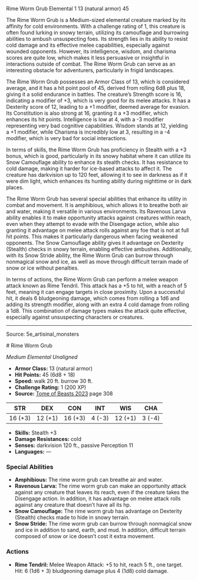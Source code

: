 <MonsterName/>Rime Worm Grub</MonsterName>
<CreatureType/>Elemental</CreatureType>
<CR/>1</CR>
<AC/>13 (natural armor)</AC>
<HP/>45</HP>
<summary>The Rime Worm Grub is a Medium-sized elemental creature marked by its affinity for cold environments. With a challenge rating of 1, this creature is often found lurking in snowy terrain, utilizing its camouflage and burrowing abilities to ambush unsuspecting foes. Its strength lies in its ability to resist cold damage and its effective melee capabilities, especially against wounded opponents. However, its intelligence, wisdom, and charisma scores are quite low, which makes it less persuasive or insightful in interactions outside of combat. The Rime Worm Grub can serve as an interesting obstacle for adventurers, particularly in frigid landscapes.</summary>

<detail>

The Rime Worm Grub possesses an Armor Class of 13, which is considered average, and it has a hit point pool of 45, derived from rolling 6d8 plus 18, giving it a solid endurance in battles. The creature’s Strength score is 16, indicating a modifier of +3, which is very good for its melee attacks. It has a Dexterity score of 12, leading to a +1 modifier, deemed average for evasion. Its Constitution is also strong at 16, granting it a +3 modifier, which enhances its hit points. Intelligence is low at 4, with a -3 modifier representing very bad cognitive capabilities. Wisdom stands at 12, yielding a +1 modifier, while Charisma is incredibly low at 3, resulting in a -4 modifier, which is very bad for social interactions.

In terms of skills, the Rime Worm Grub has proficiency in Stealth with a +3 bonus, which is good, particularly in its snowy habitat where it can utilize its Snow Camouflage ability to enhance its stealth checks. It has resistance to cold damage, making it harder for ice-based attacks to affect it. The creature has darkvision up to 120 feet, allowing it to see in darkness as if it were dim light, which enhances its hunting ability during nighttime or in dark places. 

The Rime Worm Grub has several special abilities that enhance its utility in combat and movement. It is amphibious, which allows it to breathe both air and water, making it versatile in various environments. Its Ravenous Larva ability enables it to make opportunity attacks against creatures within reach, even when they attempt to evade with the Disengage action, while also granting it advantage on melee attack rolls against any foe that is not at full hit points. This makes it particularly dangerous when facing weakened opponents. The Snow Camouflage ability gives it advantage on Dexterity (Stealth) checks in snowy terrain, enabling effective ambushes. Additionally, with its Snow Stride ability, the Rime Worm Grub can burrow through nonmagical snow and ice, as well as move through difficult terrain made of snow or ice without penalties.

In terms of actions, the Rime Worm Grub can perform a melee weapon attack known as Rime Tendril. This attack has a +5 to hit, with a reach of 5 feet, meaning it can engage targets in close proximity. Upon a successful hit, it deals 6 bludgeoning damage, which comes from rolling a 1d6 and adding its strength modifier, along with an extra 4 cold damage from rolling a 1d8. This combination of damage types makes the attack quite effective, especially against unsuspecting characters or creatures.</detail>



---

Source: 5e_artisinal_monsters

<statblock>
# Rime Worm Grub

*Medium* *Elemental* *Unaligned*

- **Armor Class:** 13 (natural armor)
- **Hit Points:** 45 (6d8 + 18)
- **Speed:** walk 20 ft. burrow 30 ft.
- **Challenge Rating:** 1 (200 XP)
- **Source:** [Tome of Beasts 2023](https://koboldpress.com/kpstore/product/tome-of-beasts-1-2023-edition/) page 308

| STR | DEX | CON | INT | WIS | CHA |
| --- | --- | --- | --- | --- | --- |
| 16 (+3) | 12 (+1) | 16 (+3) | 4 (-3) | 12 (+1) | 3 (-4) |

- **Skills:** Stealth +3
- **Damage Resistances:** cold
- **Senses:** darkvision 120 ft., passive Perception 11
- **Languages:** —

### Special Abilities

- **Amphibious:** The rime worm grub can breathe air and water.
- **Ravenous Larva:** The rime worm grub can make an opportunity attack against any creature that leaves its reach, even if the creature takes the Disengage action. In addition, it has advantage on melee attack rolls against any creature that doesn’t have all its hp.
- **Snow Camouflage:** The rime worm grub has advantage on Dexterity (Stealth) checks made to hide in snowy terrain.
- **Snow Stride:** The rime worm grub can burrow through nonmagical snow and ice in addition to sand, earth, and mud. In addition, difficult terrain composed of snow or ice doesn’t cost it extra movement.

### Actions

- **Rime Tendril:** Melee Weapon Attack: +5 to hit, reach 5 ft., one target. Hit: 6 (1d6 + 3) bludgeoning damage plus 4 (1d8) cold damage.
</statblock>


